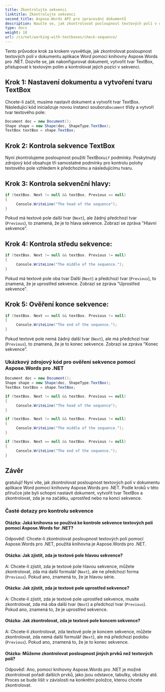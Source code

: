 ```yaml
---
title: Zkontrolujte sekvenci
linktitle: Zkontrolujte sekvenci
second_title: Aspose.Words API pro zpracování dokumentů
description: Naučte se, jak zkontrolovat posloupnost textových polí v dokumentu aplikace Word pomocí Aspose.Words for .NET.
type: docs
weight: 10
url: /cs/net/working-with-textboxes/check-sequence/
---
```

Tento průvodce krok za krokem vysvětluje, jak zkontrolovat posloupnost textových polí v dokumentu aplikace Word pomocí knihovny Aspose.Words pro .NET. Dozvíte se, jak nakonfigurovat dokument, vytvořit tvar TextBox, přistupovat k textovým polím a kontrolovat jejich pozici v sekvenci.

## Krok 1: Nastavení dokumentu a vytvoření tvaru TextBox

 Chcete-li začít, musíme nastavit dokument a vytvořit tvar TextBox. Následující kód inicializuje novou instanci souboru`Document` třídy a vytvoří tvar textového pole:

```csharp
Document doc = new Document();
Shape shape = new Shape(doc, ShapeType.TextBox);
TextBox textBox = shape.TextBox;
```

## Krok 2: Kontrola sekvence TextBox

 Nyní zkontrolujeme posloupnost použití TextBoxu`if` podmínky. Poskytnutý zdrojový kód obsahuje tři samostatné podmínky pro kontrolu polohy textového pole vzhledem k předchozímu a následujícímu tvaru.

## Krok 3: Kontrola sekvenční hlavy:

```csharp
if (textBox. Next != null && textBox. Previous == null)
{
     Console.WriteLine("The head of the sequence");
}
```

Pokud má textové pole další tvar (`Next`), ale žádný předchozí tvar (`Previous`), to znamená, že je to hlava sekvence. Zobrazí se zpráva "Hlavní sekvence".

## Krok 4: Kontrola středu sekvence:

```csharp
if (textBox. Next != null && textBox. Previous != null)
{
     Console.WriteLine("The middle of the sequence.");
}
```

Pokud má textové pole oba tvar Další (`Next`) a předchozí tvar (`Previous`), to znamená, že je uprostřed sekvence. Zobrazí se zpráva "Uprostřed sekvence".

## Krok 5: Ověření konce sekvence:

```csharp
if (textBox. Next == null && textBox. Previous != null)
{
     Console.WriteLine("The end of the sequence.");
}
```

Pokud textové pole nemá žádný další tvar (`Next`), ale má předchozí tvar (`Previous`), to znamená, že je to konec sekvence. Zobrazí se zpráva "Konec sekvence".

### Ukázkový zdrojový kód pro ověření sekvence pomocí Aspose.Words pro .NET

```csharp
Document doc = new Document();
Shape shape = new Shape(doc, ShapeType.TextBox);
TextBox textBox = shape.TextBox;

if (textBox. Next != null && textBox. Previous == null)
{
     Console.WriteLine("The head of the sequence");
}

if (textBox. Next != null && textBox. Previous != null)
{
     Console.WriteLine("The middle of the sequence.");
}

if (textBox. Next == null && textBox. Previous != null)
{
     Console.WriteLine("The end of the sequence.");
}
```

## Závěr

gratuluji! Nyní víte, jak zkontrolovat posloupnost textových polí v dokumentu aplikace Word pomocí knihovny Aspose.Words pro .NET. Podle kroků v této příručce jste byli schopni nastavit dokument, vytvořit tvar TextBox a zkontrolovat, zda je na začátku, uprostřed nebo na konci sekvence.

### Časté dotazy pro kontrolu sekvence

#### Otázka: Jaká knihovna se používá ke kontrole sekvence textových polí pomocí Aspose.Words for .NET?

Odpověď: Chcete-li zkontrolovat posloupnost textových polí pomocí Aspose.Words pro .NET, použitá knihovna je Aspose.Words pro .NET.

#### Otázka: Jak zjistit, zda je textové pole hlavou sekvence?

A: Chcete-li zjistit, zda je textové pole hlavou sekvence, můžete zkontrolovat, zda má další formulář (`Next`), ale ne předchozí forma (`Previous`). Pokud ano, znamená to, že je hlavou série.

#### Otázka: Jak zjistit, zda je textové pole uprostřed sekvence?

A: Chcete-li zjistit, zda je textové pole uprostřed sekvence, musíte zkontrolovat, zda má oba další tvar (`Next`) a předchozí tvar (`Previous`). Pokud ano, znamená to, že je uprostřed sekvence.

#### Otázka: Jak zkontrolovat, zda je textové pole koncem sekvence?

A: Chcete-li zkontrolovat, zda textové pole je koncem sekvence, můžete zkontrolovat, zda nemá další formulář (`Next`), ale má předchozí podobu (`Previous`). Pokud ano, znamená to, že je to konec sekvence.

#### Otázka: Můžeme zkontrolovat posloupnost jiných prvků než textových polí?

Odpověď: Ano, pomocí knihovny Aspose.Words pro .NET je možné zkontrolovat pořadí dalších prvků, jako jsou odstavce, tabulky, obrázky atd. Proces se bude lišit v závislosti na konkrétní položce, kterou chcete zkontrolovat.
